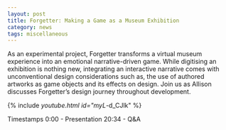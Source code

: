 ```yaml
---
layout: post
title: Forgetter: Making a Game as a Museum Exhibition
category: news
tags: miscellaneous
---
```


As an experimental project, Forgetter transforms a virtual museum experience into an emotional narrative-driven game. While digitising an exhibition is nothing new, integrating an interactive narrative comes with unconventional design considerations such as, the use of authored artworks as game objects and its effects on design. Join us as Allison discusses Forgetter’s design journey throughout development.


{% include _youtube.html id="myL_-d_CJlk" %}



Timestamps
0:00 - Presentation
20:34 - Q&A

